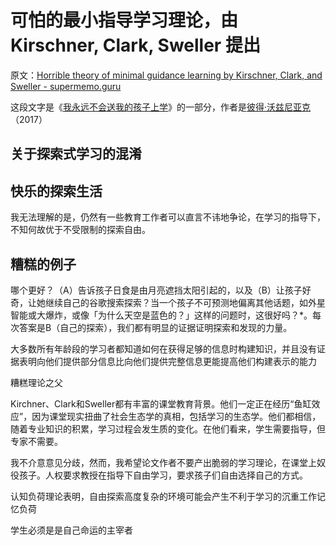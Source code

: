# 可怕的最小指导学习理论，由 Kirschner, Clark, Sweller 提出

原文：[Horrible theory of minimal guidance learning by Kirschner, Clark, and Sweller - supermemo.guru](https://supermemo.guru/wiki/Horrible_theory_of_minimal_guidance_learning_by_Kirschner,_Clark,_and_Sweller)

这段文字是《[我永远不会送我的孩子上学](https://supermemo.guru/wiki/Problem_of_Schooling)》的一部分，作者是[彼得·沃兹尼亚克](https://supermemo.guru/wiki/Piotr_Wozniak)（2017）

## 关于探索式学习的混淆

## 快乐的探索生活

我无法理解的是，仍然有一些教育工作者可以直言不讳地争论，在学习的指导下，不知何故优于不受限制的探索自由。

## 糟糕的例子

哪个更好？（A）告诉孩子日食是由月亮遮挡太阳引起的，以及（B）让孩子好奇，让她继续自己的谷歌搜索探索？当一个孩子不可预测地偏离其他话题，如外星智能或大爆炸，或像「为什么天空是蓝色的？」这样的问题时，这很好吗？*。每次答案是B（自己的探索），我们都有明显的证据证明探索和发现的力量。

大多数所有年龄段的学习者都知道如何在获得足够的信息时构建知识，并且没有证据表明向他们提供部分信息比向他们提供完整信息更能提高他们构建表示的能力

糟糕理论之父

Kirchner、Clark和Sweller都有丰富的课堂教育背景。他们一定正在经历“鱼缸效应”，因为课堂现实扭曲了社会生态学的真相，包括学习的生态学。他们都相信，随着专业知识的积累，学习过程会发生质的变化。在他们看来，学生需要指导，但专家不需要。

我不介意意见分歧，然而，我希望论文作者不要产出脆弱的学习理论，在课堂上奴役孩子。人权要求教授在指导下自由学习，要求孩子们自由选择自己的方式。

认知负荷理论表明，自由探索高度复杂的环境可能会产生不利于学习的沉重工作记忆负荷

学生必须是是自己命运的主宰者
